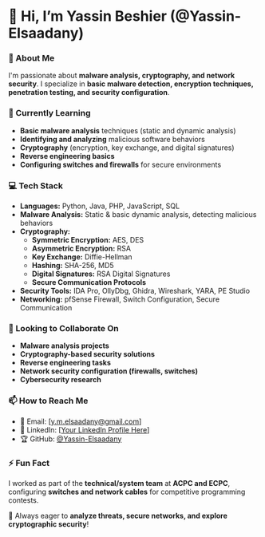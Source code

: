 # 👋 Hi, I’m Yassin Beshier (@Yassin-Elsaadany)

### 👀 About Me
I'm passionate about **malware analysis, cryptography, and network security**. I specialize in **basic malware detection, encryption techniques, penetration testing, and security configuration**.

### 🌱 Currently Learning
- **Basic malware analysis** techniques (static and dynamic analysis)
- **Identifying and analyzing** malicious software behaviors
- **Cryptography** (encryption, key exchange, and digital signatures)
- **Reverse engineering basics**
- **Configuring switches and firewalls** for secure environments

### 💻 Tech Stack
- **Languages:** Python, Java, PHP, JavaScript, SQL
- **Malware Analysis:** Static & basic dynamic analysis, detecting malicious behaviors
- **Cryptography:**
  - **Symmetric Encryption:** AES, DES  
  - **Asymmetric Encryption:** RSA  
  - **Key Exchange:** Diffie-Hellman  
  - **Hashing:** SHA-256, MD5  
  - **Digital Signatures:** RSA Digital Signatures  
  - **Secure Communication Protocols**  
- **Security Tools:** IDA Pro, OllyDbg, Ghidra, Wireshark, YARA, PE Studio
- **Networking:** pfSense Firewall, Switch Configuration, Secure Communication

### 💞️ Looking to Collaborate On
- **Malware analysis projects**
- **Cryptography-based security solutions**
- **Reverse engineering tasks**
- **Network security configuration (firewalls, switches)**
- **Cybersecurity research**

### 📫 How to Reach Me
- 📧 Email: [y.m.elsaadany@gmail.com]
- 💼 LinkedIn: [[Your LinkedIn Profile Here](https://eg.linkedin.com/in/yassin-elsadaany-562218279)]
- 🏆 GitHub: [@Yassin-Elsaadany](https://github.com/Yassin-Elsaadany)

### ⚡ Fun Fact
I worked as part of the **technical/system team** at **ACPC and ECPC**, configuring **switches and network cables** for competitive programming contests.

🚀 Always eager to **analyze threats, secure networks, and explore cryptographic security**!
